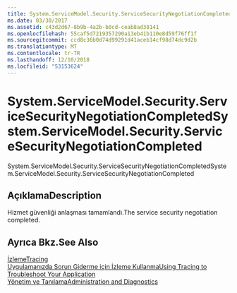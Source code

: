 ```yaml
---
title: System.ServiceModel.Security.ServiceSecurityNegotiationCompleted
ms.date: 03/30/2017
ms.assetid: c43d2d67-8b9b-4a2b-b0cd-ceab8ad38141
ms.openlocfilehash: 55caf5d7219357290a13eb41b110e8d59f76ff1f
ms.sourcegitcommit: ccd8c36b0d74d99291d41aceb14cf98d74dc9d2b
ms.translationtype: MT
ms.contentlocale: tr-TR
ms.lasthandoff: 12/10/2018
ms.locfileid: "53153624"
---
```

# <a name="systemservicemodelsecurityservicesecuritynegotiationcompleted"></a><span data-ttu-id="01be3-102">System.ServiceModel.Security.ServiceSecurityNegotiationCompleted</span><span class="sxs-lookup"><span data-stu-id="01be3-102">System.ServiceModel.Security.ServiceSecurityNegotiationCompleted</span></span>
<span data-ttu-id="01be3-103">System.ServiceModel.Security.ServiceSecurityNegotiationCompleted</span><span class="sxs-lookup"><span data-stu-id="01be3-103">System.ServiceModel.Security.ServiceSecurityNegotiationCompleted</span></span>  
  
## <a name="description"></a><span data-ttu-id="01be3-104">Açıklama</span><span class="sxs-lookup"><span data-stu-id="01be3-104">Description</span></span>  
 <span data-ttu-id="01be3-105">Hizmet güvenliği anlaşması tamamlandı.</span><span class="sxs-lookup"><span data-stu-id="01be3-105">The service security negotiation completed.</span></span>  
  
## <a name="see-also"></a><span data-ttu-id="01be3-106">Ayrıca Bkz.</span><span class="sxs-lookup"><span data-stu-id="01be3-106">See Also</span></span>  
 [<span data-ttu-id="01be3-107">İzleme</span><span class="sxs-lookup"><span data-stu-id="01be3-107">Tracing</span></span>](../../../../../docs/framework/wcf/diagnostics/tracing/index.md)  
 [<span data-ttu-id="01be3-108">Uygulamanızda Sorun Giderme için İzleme Kullanma</span><span class="sxs-lookup"><span data-stu-id="01be3-108">Using Tracing to Troubleshoot Your Application</span></span>](../../../../../docs/framework/wcf/diagnostics/tracing/using-tracing-to-troubleshoot-your-application.md)  
 [<span data-ttu-id="01be3-109">Yönetim ve Tanılama</span><span class="sxs-lookup"><span data-stu-id="01be3-109">Administration and Diagnostics</span></span>](../../../../../docs/framework/wcf/diagnostics/index.md)
